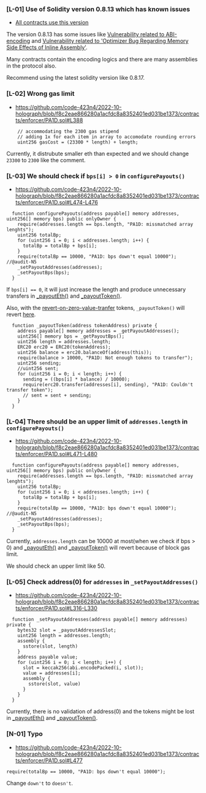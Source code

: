 ### [L-01] Use of Solidity version 0.8.13 which has known issues
- [All contracts use this version](https://github.com/code-423n4/2022-10-holograph/blob/f8c2eae866280a1acfdc8a8352401ed031be1373/contracts/HolographFactory.sol#L102)

The version 0.8.13 has some issues like [Vulnerability related to ABI-encoding](https://blog.soliditylang.org/2022/05/18/solidity-0.8.14-release-announcement/) and [Vulnerability related to 'Optimizer Bug Regarding Memory Side Effects of Inline Assembly'](https://blog.soliditylang.org/2022/06/15/solidity-0.8.15-release-announcement/).

Many contracts contain the encoding logics and there are many assemblies in the protocol also.

Recommend using the latest solidity version like 0.8.17.

### [L-02] Wrong gas limit
- https://github.com/code-423n4/2022-10-holograph/blob/f8c2eae866280a1acfdc8a8352401ed031be1373/contracts/enforcer/PA1D.sol#L388

```solidity
    // accommodating the 2300 gas stipend
    // adding 1x for each item in array to accomodate rounding errors
    uint256 gasCost = (23300 * length) + length;
```

Currently, it distrubute smaller eth than expected and we should change `23300` to `2300` like the comment.

### [L-03] We should check if `bps[i] > 0` in `configurePayouts()`
- https://github.com/code-423n4/2022-10-holograph/blob/f8c2eae866280a1acfdc8a8352401ed031be1373/contracts/enforcer/PA1D.sol#L474-L476

```solidity
  function configurePayouts(address payable[] memory addresses, uint256[] memory bps) public onlyOwner {
    require(addresses.length == bps.length, "PA1D: missmatched array lenghts");
    uint256 totalBp;
    for (uint256 i = 0; i < addresses.length; i++) {
      totalBp = totalBp + bps[i];
    }
    require(totalBp == 10000, "PA1D: bps down't equal 10000"); //@audit-N5
    _setPayoutAddresses(addresses);
    _setPayoutBps(bps);
  }
```

If `bps[i] == 0`, it will just increase the length and produce unnecessary transfers in [_payoutEth()](https://github.com/code-423n4/2022-10-holograph/blob/f8c2eae866280a1acfdc8a8352401ed031be1373/contracts/enforcer/PA1D.sol#L382) and [_payoutToken()](https://github.com/code-423n4/2022-10-holograph/blob/f8c2eae866280a1acfdc8a8352401ed031be1373/contracts/enforcer/PA1D.sol#L405).

Also, with the [revert-on-zero-value-tranfer](https://github.com/d-xo/weird-erc20#revert-on-zero-value-transfers) tokens, `_payoutToken()` will revert [here](https://github.com/code-423n4/2022-10-holograph/blob/f8c2eae866280a1acfdc8a8352401ed031be1373/contracts/enforcer/PA1D.sol#L416).

```solidity
  function _payoutToken(address tokenAddress) private {
    address payable[] memory addresses = _getPayoutAddresses();
    uint256[] memory bps = _getPayoutBps();
    uint256 length = addresses.length;
    ERC20 erc20 = ERC20(tokenAddress);
    uint256 balance = erc20.balanceOf(address(this));
    require(balance > 10000, "PA1D: Not enough tokens to transfer");
    uint256 sending;
    //uint256 sent;
    for (uint256 i = 0; i < length; i++) {
      sending = ((bps[i] * balance) / 10000);
      require(erc20.transfer(addresses[i], sending), "PA1D: Couldn't transfer token");
      // sent = sent + sending;
    }
  }
```

### [L-04] There should be an upper limit of `addresses.length` in `configurePayouts()`
- https://github.com/code-423n4/2022-10-holograph/blob/f8c2eae866280a1acfdc8a8352401ed031be1373/contracts/enforcer/PA1D.sol#L471-L480

```solidity
  function configurePayouts(address payable[] memory addresses, uint256[] memory bps) public onlyOwner {
    require(addresses.length == bps.length, "PA1D: missmatched array lenghts");
    uint256 totalBp;
    for (uint256 i = 0; i < addresses.length; i++) {
      totalBp = totalBp + bps[i];
    }
    require(totalBp == 10000, "PA1D: bps down't equal 10000"); //@audit-N5
    _setPayoutAddresses(addresses);
    _setPayoutBps(bps);
  }
```

Currently, `addresses.length` can be 10000 at most(when we check if bps > 0) and [_payoutEth()](https://github.com/code-423n4/2022-10-holograph/blob/f8c2eae866280a1acfdc8a8352401ed031be1373/contracts/enforcer/PA1D.sol#L382) and [_payoutToken()](https://github.com/code-423n4/2022-10-holograph/blob/f8c2eae866280a1acfdc8a8352401ed031be1373/contracts/enforcer/PA1D.sol#L405) will revert because of block gas limit.

We should check an upper limit like 50.

### [L-05] Check address(0) for `addresses` in `_setPayoutAddresses()`
- https://github.com/code-423n4/2022-10-holograph/blob/f8c2eae866280a1acfdc8a8352401ed031be1373/contracts/enforcer/PA1D.sol#L316-L330

```solidity
  function _setPayoutAddresses(address payable[] memory addresses) private {
    bytes32 slot = _payoutAddressesSlot;
    uint256 length = addresses.length;
    assembly {
      sstore(slot, length)
    }
    address payable value;
    for (uint256 i = 0; i < length; i++) {
      slot = keccak256(abi.encodePacked(i, slot));
      value = addresses[i];
      assembly {
        sstore(slot, value)
      }
    }
  }
```

Currently, there is no validation of address(0) and the tokens might be lost in [_payoutEth()](https://github.com/code-423n4/2022-10-holograph/blob/f8c2eae866280a1acfdc8a8352401ed031be1373/contracts/enforcer/PA1D.sol#L382) and [_payoutToken()](https://github.com/code-423n4/2022-10-holograph/blob/f8c2eae866280a1acfdc8a8352401ed031be1373/contracts/enforcer/PA1D.sol#L405).

### [N-01] Typo
- https://github.com/code-423n4/2022-10-holograph/blob/f8c2eae866280a1acfdc8a8352401ed031be1373/contracts/enforcer/PA1D.sol#L477

```solidity
require(totalBp == 10000, "PA1D: bps down't equal 10000");
```

Change `down't` to `doesn't`.
